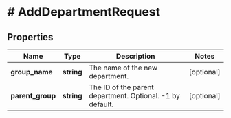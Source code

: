 # # AddDepartmentRequest

## Properties

Name | Type | Description | Notes
------------ | ------------- | ------------- | -------------
**group_name** | **string** | The name of the new department. | [optional]
**parent_group** | **string** | The ID of the parent department. Optional. -1 by default. | [optional]

